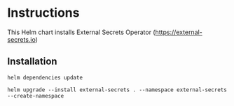 # Instructions

This Helm chart installs External Secrets Operator (https://external-secrets.io)

## Installation ##

`helm dependencies update`

`helm upgrade --install external-secrets . --namespace external-secrets --create-namespace`